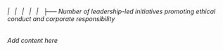 ###### |   |   |   |   |   ├── Number of leadership-led initiatives promoting ethical conduct and corporate responsibility

*Add content here*
